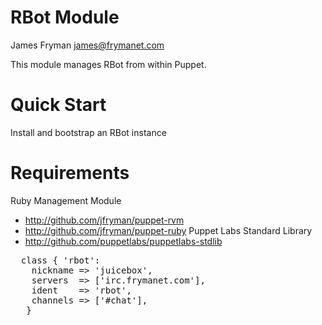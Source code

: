 # RBot Module

James Fryman <james@frymanet.com>

This module manages RBot from within Puppet.

# Quick Start

Install and bootstrap an RBot instance

# Requirements

Ruby Management Module 
- http://github.com/jfryman/puppet-rvm
- http://github.com/jfryman/puppet-ruby
Puppet Labs Standard Library
- http://github.com/puppetlabs/puppetlabs-stdlib

<pre>
  class { 'rbot':
    nickname => 'juicebox',
    servers  => ['irc.frymanet.com'],
    ident    => 'rbot',
    channels => ['#chat'],
   }
</pre>

